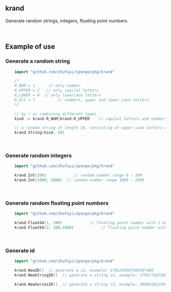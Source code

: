 ## krand

Generate random strings, integers, floating point numbers.

<br>

## Example of use

### Generate a random string

```go
    import "github.com/zhufuyi/sponge/pkg/krand"

    /*
	R_NUM = 1      // only number
	R_UPPER = 2   // only capital letters
	R_LOWER = 4  // only lowercase letters
	R_All = 7	       // numbers, upper and lower case letters
    */

	// by | or combining different types
    kind := krand.R_NUM|krand.R_UPPER    // capital letters and numbers

	// a random string of length 10, consisting of upper case letters and numbers
    krand.String(kind, 10)
```

<br>

### Generate random integers

```go
    import "github.com/zhufuyi/sponge/pkg/krand"

    krand.Int(200)            // random number range 0 ~ 200
    krand.Int(1000, 2000)  // random number range 1000 ~ 2000
```

<br>

### Generate random floating point numbers

```go
    import "github.com/zhufuyi/sponge/pkg/krand"

    krand.Float64(1, 200)            // floating point number with 1 decimal point, range 0~200
    krand.Float64(2, 100,1000)            // floating point number with 2 decimal places, range 100~1000
```

<br>

### Generate id

```go
    import "github.com/zhufuyi/sponge/pkg/krand"

    krand.NewID()  // generate a id, example: 1701234567890397409
    krand.NewStringID()  // generate a string id, example: 179bffd372b8e8e1

    krand.NewSeriesID()  // generate a string id, example: 20060102150405000000123456
```
